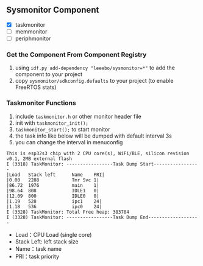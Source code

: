 ## Sysmonitor Component

- [x] taskmonitor
- [ ] memmonitor
- [ ] periphmonitor

### Get the Component From Component Registry

1. using `idf.py add-dependency "leeebo/sysmonitor=*"` to add the component to your project
2. copy `sysmonitor/sdkconfig.defaults` to your project (to enable FreeRTOS stats)

### Taskmonitor Functions

1. include `taskmonitor.h` or other monitor header file
2. init with `taskmonitor_init();`
3. `taskmonitor_start();` to start monitor
4. the task info like below will be dumped with default interval 3s
5. you can change the interval in menuconfig

```
This is esp32s3 chip with 2 CPU core(s), WiFi/BLE, silicon revision v0.1, 2MB external flash
I (3318) TaskMonitor: -----------------Task Dump Start-----------------
|Load   Stack left      Name    PRI|
|0.00   2288            Tmr Svc 1|
|86.72  1976            main    1|
|98.64  808             IDLE1   0|
|12.09  800             IDLE0   0|
|1.19   528             ipc1    24|
|1.18   536             ipc0    24|
I (3328) TaskMonitor: Total Free heap: 383704
I (3328) TaskMonitor: -----------------Task Dump End-------------------
```
* Load：CPU Load (single core)
* Stack Left: left stack size
* Name：task name
* PRI：task priority
